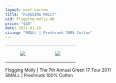 ```yaml
---
layout: post-narrow
title: "FLOGGING MOLLY"
uid: flogging-molly-40
price: "$40"
date: 2021-01-28
sizing: "SMALL | Preshrunk 100% Cotton"
---
```




<table style="width:100%;"><tr><td style="vertical-align:top;">
      <figure class="tmblr-full" data-orig-height="2048" data-orig-width="1365" data-orig-src="https://concertshirts.netlify.app/shirts/0390/0390-01.jpg"><img src="https://64.media.tumblr.com/a260d06a0c482dc926c96b209e087b08/a0cceb796a144e1e-b8/s540x810/e3880ca090845341b836ab5cdbe3beb723d76db4.jpg" data-orig-height="2048" data-orig-width="1365" data-orig-src="https://concertshirts.netlify.app/shirts/0390/0390-01.jpg"/></figure></td>
    <td style="vertical-align:top;">
      <figure class="tmblr-full" data-orig-height="2048" data-orig-width="1365" data-orig-src="https://concertshirts.netlify.app/shirts/0390/0390-02.jpg"><img src="https://64.media.tumblr.com/5a7fca55c9ada1edc9aeecb4843125ba/a0cceb796a144e1e-21/s540x810/8a533fd0c5698d402965e46a44c626844b64382b.jpg" data-orig-height="2048" data-orig-width="1365" data-orig-src="https://concertshirts.netlify.app/shirts/0390/0390-02.jpg"/></figure></td>
  </tr></table><p>
  Flogging Molly | The 7th Annual Green 17 Tour 2011<br/>SMALL | Preshrunk 100% Cotton
</p>
